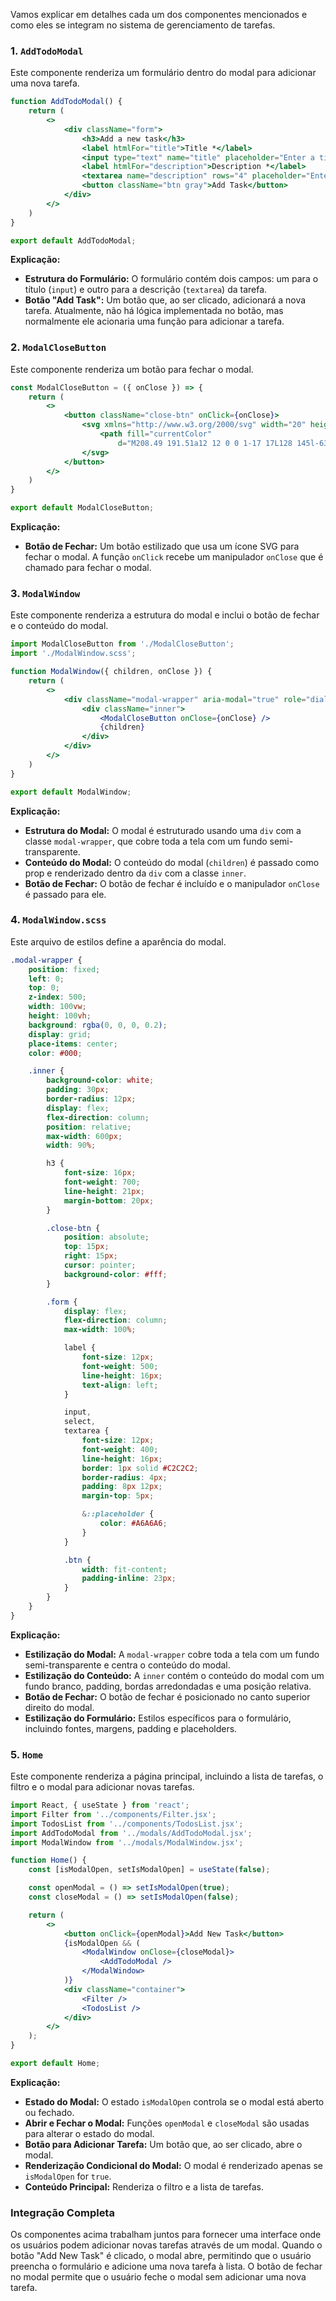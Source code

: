 Vamos explicar em detalhes cada um dos componentes mencionados e como eles se integram no sistema de gerenciamento de tarefas.

### 1. `AddTodoModal`

Este componente renderiza um formulário dentro do modal para adicionar uma nova tarefa.

```jsx
function AddTodoModal() {
    return (
        <>
            <div className="form">      
                <h3>Add a new task</h3>
                <label htmlFor="title">Title *</label>
                <input type="text" name="title" placeholder="Enter a title..." /><br />
                <label htmlFor="description">Description *</label>
                <textarea name="description" rows="4" placeholder="Enter a description..." /><br />
                <button className="btn gray">Add Task</button>
            </div>
        </>
    )
}

export default AddTodoModal;
```

**Explicação:**
- **Estrutura do Formulário:** O formulário contém dois campos: um para o título (`input`) e outro para a descrição (`textarea`) da tarefa.
- **Botão "Add Task":** Um botão que, ao ser clicado, adicionará a nova tarefa. Atualmente, não há lógica implementada no botão, mas normalmente ele acionaria uma função para adicionar a tarefa.

### 2. `ModalCloseButton`

Este componente renderiza um botão para fechar o modal.

```jsx
const ModalCloseButton = ({ onClose }) => {
    return (
        <>
            <button className="close-btn" onClick={onClose}>
                <svg xmlns="http://www.w3.org/2000/svg" width="20" height="20" viewBox="0 0 256 256">
                    <path fill="currentColor"
                        d="M208.49 191.51a12 12 0 0 1-17 17L128 145l-63.51 63.49a12 12 0 0 1-17-17L111 128L47.51 64.49a12 12 0 0 1 17-17L128 111l63.51-63.52a12 12 0 0 1 17 17L145 128Z" />
                </svg>
            </button>
        </>
    )
}

export default ModalCloseButton;
```

**Explicação:**
- **Botão de Fechar:** Um botão estilizado que usa um ícone SVG para fechar o modal. A função `onClick` recebe um manipulador `onClose` que é chamado para fechar o modal.

### 3. `ModalWindow`

Este componente renderiza a estrutura do modal e inclui o botão de fechar e o conteúdo do modal.

```jsx
import ModalCloseButton from './ModalCloseButton';
import './ModalWindow.scss';

function ModalWindow({ children, onClose }) {
    return (
        <>
            <div className="modal-wrapper" aria-modal="true" role="dialog" tabIndex="-1">
                <div className="inner">
                    <ModalCloseButton onClose={onClose} />
                    {children}
                </div>
            </div>
        </>
    )
}

export default ModalWindow;
```

**Explicação:**
- **Estrutura do Modal:** O modal é estruturado usando uma `div` com a classe `modal-wrapper`, que cobre toda a tela com um fundo semi-transparente.
- **Conteúdo do Modal:** O conteúdo do modal (`children`) é passado como prop e renderizado dentro da `div` com a classe `inner`.
- **Botão de Fechar:** O botão de fechar é incluído e o manipulador `onClose` é passado para ele.

### 4. `ModalWindow.scss`

Este arquivo de estilos define a aparência do modal.

```scss
.modal-wrapper {
    position: fixed;
    left: 0;
    top: 0;
    z-index: 500;
    width: 100vw;
    height: 100vh;
    background: rgba(0, 0, 0, 0.2);
    display: grid;
    place-items: center;
    color: #000;

    .inner {
        background-color: white;
        padding: 30px;
        border-radius: 12px;
        display: flex;
        flex-direction: column;
        position: relative;
        max-width: 600px;
        width: 90%;

        h3 {
            font-size: 16px;
            font-weight: 700;
            line-height: 21px;
            margin-bottom: 20px;
        }

        .close-btn {
            position: absolute;
            top: 15px;
            right: 15px;
            cursor: pointer;
            background-color: #fff;
        }

        .form {
            display: flex;
            flex-direction: column;
            max-width: 100%;

            label {
                font-size: 12px;
                font-weight: 500;
                line-height: 16px;
                text-align: left;
            }

            input,
            select,
            textarea {
                font-size: 12px;
                font-weight: 400;
                line-height: 16px;
                border: 1px solid #C2C2C2;
                border-radius: 4px;
                padding: 8px 12px;
                margin-top: 5px;

                &::placeholder {
                    color: #A6A6A6;
                }
            }

            .btn {
                width: fit-content;
                padding-inline: 23px;
            }
        }
    }
}
```

**Explicação:**
- **Estilização do Modal:** A `modal-wrapper` cobre toda a tela com um fundo semi-transparente e centra o conteúdo do modal.
- **Estilização do Conteúdo:** A `inner` contém o conteúdo do modal com um fundo branco, padding, bordas arredondadas e uma posição relativa.
- **Botão de Fechar:** O botão de fechar é posicionado no canto superior direito do modal.
- **Estilização do Formulário:** Estilos específicos para o formulário, incluindo fontes, margens, padding e placeholders.

### 5. `Home`

Este componente renderiza a página principal, incluindo a lista de tarefas, o filtro e o modal para adicionar novas tarefas.

```jsx
import React, { useState } from 'react';
import Filter from '../components/Filter.jsx';
import TodosList from '../components/TodosList.jsx';
import AddTodoModal from '../modals/AddTodoModal.jsx';
import ModalWindow from '../modals/ModalWindow.jsx';

function Home() {
    const [isModalOpen, setIsModalOpen] = useState(false);

    const openModal = () => setIsModalOpen(true);
    const closeModal = () => setIsModalOpen(false);

    return (
        <>
            <button onClick={openModal}>Add New Task</button>
            {isModalOpen && (
                <ModalWindow onClose={closeModal}>
                    <AddTodoModal />
                </ModalWindow>
            )}
            <div className="container">
                <Filter />
                <TodosList />
            </div>
        </>
    );
}

export default Home;
```

**Explicação:**
- **Estado do Modal:** O estado `isModalOpen` controla se o modal está aberto ou fechado.
- **Abrir e Fechar o Modal:** Funções `openModal` e `closeModal` são usadas para alterar o estado do modal.
- **Botão para Adicionar Tarefa:** Um botão que, ao ser clicado, abre o modal.
- **Renderização Condicional do Modal:** O modal é renderizado apenas se `isModalOpen` for `true`.
- **Conteúdo Principal:** Renderiza o filtro e a lista de tarefas.

### Integração Completa

Os componentes acima trabalham juntos para fornecer uma interface onde os usuários podem adicionar novas tarefas através de um modal. Quando o botão "Add New Task" é clicado, o modal abre, permitindo que o usuário preencha o formulário e adicione uma nova tarefa à lista. O botão de fechar no modal permite que o usuário feche o modal sem adicionar uma nova tarefa.